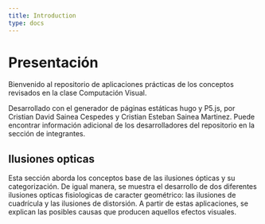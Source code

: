 ```yaml
---
title: Introduction
type: docs
---
```


# Presentación

Bienvenido al repositorio de aplicaciones prácticas de los conceptos revisados en la clase Computación Visual. 

Desarrollado con el generador de páginas estáticas hugo y P5.js, por Cristian David Sainea Cespedes y Cristian Esteban Sainea Martinez. Puede encontrar información adicional de los desarrolladores del repositorio en la sección de integrantes.

## Ilusiones opticas

Esta sección aborda los conceptos base de las ilusiones ópticas y su categorización. De igual manera, se muestra el desarrollo de dos diferentes ilusiones opticas fisiologicas de caracter geométrico: las ilusiones de cuadrícula y las ilusiones de distorsión. A partir de estas aplicaciones, se explican las posibles causas que producen aquellos efectos visuales. 
